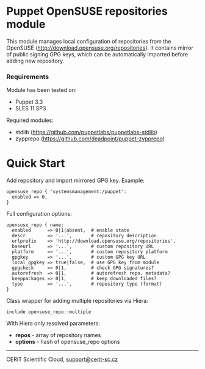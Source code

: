 # Puppet OpenSUSE repositories module

This module manages local configuration of repositories from the OpenSUSE
(http://download.opensuse.org/repositories). It contains mirror of public
signing GPG keys, which can be automatically imported before adding
new repository.

### Requirements

Module has been tested on:

* Puppet 3.3
* SLES 11 SP3

Required modules:

* stdlib (https://github.com/puppetlabs/puppetlabs-stdlib)
* zypprepo (https://github.com/deadpoint/puppet-zypprepo)

# Quick Start

Add repository and import mirrored GPG key. Example:

```puppet
opensuse_repo { 'systemsmanagement:/puppet':
  enabled => 0,
}
```

Full configuration options:

```puppet
opensuse_repo { name:
  enabled      => 0|1|absent,  # enable state
  descr        => '...',       # repository description
  urlprefix    => 'http://download.opensuse.org/repositories',
  baseurl      => '...',       # custom repository URL
  platform     => '...',       # custom repository platform
  gpgkey       => '...',       # custom GPG key URL
  local_gpgkey => true|false,  # use GPG key from module
  gpgcheck     => 0|1,         # check GPG signatures?
  autorefresh  => 0|1,         # autorefresh repo. metadata?
  keeppackages => 0|1,         # keep downloaded files?
  type         => '...',       # repository type (format)
}
```

Class wrapper for adding multiple repositories via Hiera:

```puppet
include opensuse_repo::multiple
```
With Hiera only resolved parameters:

- **repos** - array of repository names
- **options** - hash of opensuse\_repo options

***

CERIT Scientific Cloud, <support@cerit-sc.cz>
